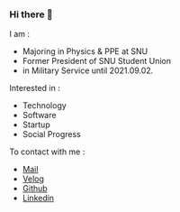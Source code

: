 ### Hi there 👋

I am :
- Majoring in Physics & PPE at SNU
- Former President of SNU Student Union
- in Military Service until 2021.09.02.

Interested in :
- Technology
- Software
- Startup
- Social Progress

To contact with me :
- [Mail](mailto:jg.do@snu.ac.kr)
- [Velog](https://velog.io/@dojunggeun)
- [Github](https://github.com/DoJunggeun)
- [Linkedin](https://kr.linkedin.com/in/dojunggeun)
